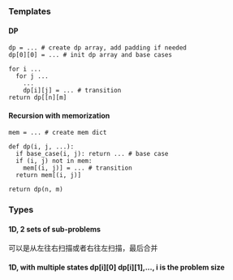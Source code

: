 ### Templates
#### DP
```
dp = ... # create dp array, add padding if needed
dp[0][0] = ... # init dp array and base cases

for i ...
  for j ...
    ...
    dp[i][j] = ... # transition
return dp[[n][m]
```

#### Recursion with memorization
```
mem = ... # create mem dict

def dp(i, j, ...):
  if base_case(i, j): return ... # base case
  if (i, j) not in mem:
    mem[(i, j)] = ... # transition
  return mem[(i, j)]

return dp(n, m)
```

### Types
#### 1D, 2 sets of sub-problems
可以是从左往右扫描或者右往左扫描，最后合并

#### 1D, with multiple states dp[i][0] dp[i][1],..., i is the problem size


